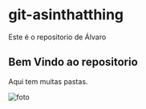 # git-asinthatthing
Este é o repositorio de Álvaro

## Bem Vindo ao repositorio
Aqui tem muitas pastas.

![foto](https://s.yimg.com/ny/api/res/1.2/zrT2xdFzmyA6JBI4.g_Lag--/YXBwaWQ9aGlnaGxhbmRlcjt3PTY0MDtoPTM2MA--/https://media.zenfs.com/en/techradar_949/593190660d3b84c8ef1f22379529df89)
